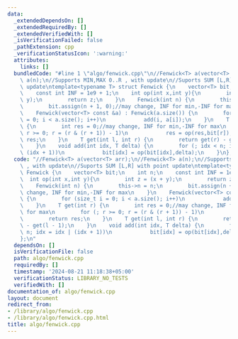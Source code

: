 ```yaml
---
data:
  _extendedDependsOn: []
  _extendedRequiredBy: []
  _extendedVerifiedWith: []
  _isVerificationFailed: false
  _pathExtension: cpp
  _verificationStatusIcon: ':warning:'
  attributes:
    links: []
  bundledCode: "#line 1 \"algo/fenwick.cpp\"\n//Fenwick<T> a(vector<T> arr);\n//Fenwick<T>\
    \ a(n);\n//Supports MIN,MAX 0..R , with update\n//Suports SUM [L,R] with point\
    \ update\ntemplate<typename T> struct Fenwick {\n    vector<T> bit;\n    int n;\n\
    \    const int INF = 1e9 + 1;\n    int op(int x,int y){\n        int z = (x +\
    \ y);\n        return z;\n    }\n    Fenwick(int n) {\n        this->n = n;\n\
    \        bit.assign(n + 1, 0);//may change, INF for min,-INF for max\n    }\n\
    \    Fenwick(vector<T> const &a) : Fenwick(a.size()) {\n        for (size_t i\
    \ = 0; i < a.size(); i++)\n            add(i, a[i]);\n    }\n    T get(int r)\
    \ {\n        int res = 0;//may change, INF for min,-INF for max\n        for (;\
    \ r >= 0; r = (r & (r + 1)) - 1)\n            res = op(res,bit[r]);\n        return\
    \ res;\n    }\n    T get(int l, int r) {\n        return get(r) - get(l - 1);\n\
    \    }\n    void add(int idx, T delta) {\n        for (; idx < n; idx = idx |\
    \ (idx + 1))\n            bit[idx] = op(bit[idx],delta);\n    }\n};\n"
  code: "//Fenwick<T> a(vector<T> arr);\n//Fenwick<T> a(n);\n//Supports MIN,MAX 0..R\
    \ , with update\n//Suports SUM [L,R] with point update\ntemplate<typename T> struct\
    \ Fenwick {\n    vector<T> bit;\n    int n;\n    const int INF = 1e9 + 1;\n  \
    \  int op(int x,int y){\n        int z = (x + y);\n        return z;\n    }\n\
    \    Fenwick(int n) {\n        this->n = n;\n        bit.assign(n + 1, 0);//may\
    \ change, INF for min,-INF for max\n    }\n    Fenwick(vector<T> const &a) : Fenwick(a.size())\
    \ {\n        for (size_t i = 0; i < a.size(); i++)\n            add(i, a[i]);\n\
    \    }\n    T get(int r) {\n        int res = 0;//may change, INF for min,-INF\
    \ for max\n        for (; r >= 0; r = (r & (r + 1)) - 1)\n            res = op(res,bit[r]);\n\
    \        return res;\n    }\n    T get(int l, int r) {\n        return get(r)\
    \ - get(l - 1);\n    }\n    void add(int idx, T delta) {\n        for (; idx <\
    \ n; idx = idx | (idx + 1))\n            bit[idx] = op(bit[idx],delta);\n    }\n\
    };\n"
  dependsOn: []
  isVerificationFile: false
  path: algo/fenwick.cpp
  requiredBy: []
  timestamp: '2024-08-21 11:18:38+05:00'
  verificationStatus: LIBRARY_NO_TESTS
  verifiedWith: []
documentation_of: algo/fenwick.cpp
layout: document
redirect_from:
- /library/algo/fenwick.cpp
- /library/algo/fenwick.cpp.html
title: algo/fenwick.cpp
---
```

